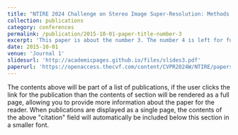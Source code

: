 ```yaml
---
title: "NTIRE 2024 Challenge on Stereo Image Super-Resolution: Methods and Results"
collection: publications
category: conferences
permalink: /publication/2015-10-01-paper-title-number-3
excerpt: 'This paper is about the number 3. The number 4 is left for future work.'
date: 2015-10-01
venue: 'Journal 1'
slidesurl: 'http://academicpages.github.io/files/slides3.pdf'
paperurl: 'https://openaccess.thecvf.com/content/CVPR2024W/NTIRE/papers/Wang_NTIRE_2024_Challenge_on_Stereo_Image_Super-Resolution_Methods_and_Results_CVPRW_2024_paper.pdf'
---
```


The contents above will be part of a list of publications, if the user clicks the link for the publication than the contents of section will be rendered as a full page, allowing you to provide more information about the paper for the reader. When publications are displayed as a single page, the contents of the above "citation" field will automatically be included below this section in a smaller font.
